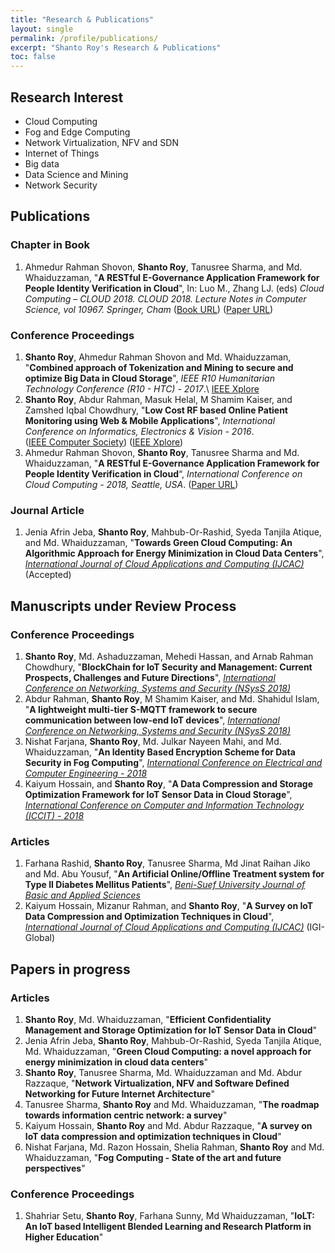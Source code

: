 ```yaml
---
title: "Research & Publications"
layout: single
permalink: /profile/publications/
excerpt: "Shanto Roy's Research & Publications"
toc: false
---
```


## Research Interest
* Cloud Computing
* Fog and Edge Computing
* Network Virtualization, NFV and SDN
* Internet of Things
* Big data
* Data Science and Mining
* Network Security

## Publications
### Chapter in Book
1. Ahmedur Rahman Shovon, **Shanto Roy**, Tanusree Sharma, and Md. Whaiduzzaman, "**A RESTful E-Governance Application Framework for People Identity Verification in Cloud**", In: Luo M., Zhang LJ. (eds) _Cloud Computing – CLOUD 2018. CLOUD 2018. Lecture Notes in Computer Science, vol 10967. Springer, Cham_ ([Book URL](https://www.springer.com/us/book/9783319942940)) ([Paper URL](https://link.springer.com/chapter/10.1007/978-3-319-94295-7_19))

### Conference Proceedings
1. **Shanto Roy**, Ahmedur Rahman Shovon and Md. Whaiduzzaman, "**Combined approach of Tokenization and Mining to secure and
optimize Big Data in Cloud Storage**", _IEEE R10 Humanitarian Technology Conference (R10 - HTC) - 2017_.\\
[IEEE Xplore](http://ieeexplore.ieee.org/document/8288912/)
2. **Shanto Roy**, Abdur Rahman, Masuk Helal, M Shamim Kaiser, and Zamshed Iqbal Chowdhury, "**Low Cost RF based Online Patient 
Monitoring using Web & Mobile Applications**", _International Conference on Informatics, Electronics & Vision - 2016_.   
([IEEE Computer Society](https://www.computer.org/csdl/proceedings/iciev/2016/1269/00/07760125-abs.html))
([IEEE Xplore](http://ieeexplore.ieee.org/abstract/document/7760125/))
3. Ahmedur Rahman Shovon, **Shanto Roy**, Tanusree Sharma and Md. Whaiduzzaman, "**A RESTful E-Governance Application Framework for People Identity Verification in Cloud**“, _International Conference on Cloud Computing - 2018, Seattle, USA_. ([Paper URL](https://link.springer.com/chapter/10.1007/978-3-319-94295-7_19))

### Journal Article
1. Jenia Afrin Jeba, **Shanto Roy**, Mahbub-Or-Rashid, Syeda Tanjila Atique, and Md. Whaiduzzaman,  "**Towards Green Cloud Computing: An Algorithmic Approach for Energy Minimization in Cloud Data Centers**", _[International Journal of Cloud Applications and Computing (IJCAC)](https://www.igi-global.com/journal/international-journal-cloud-applications-computing/41974)_  (Accepted)


## Manuscripts under Review Process
### Conference Proceedings
1. **Shanto Roy**, Md. Ashaduzzaman, Mehedi Hassan, and Arnab Rahman Chowdhury, "**BlockChain for IoT Security and Management: Current Prospects, Challenges and Future Directions**", _[International Conference on Networking, Systems and Security (NSysS 2018)](https://cse.buet.ac.bd/nsyss2018/)_
2. Abdur Rahman, **Shanto Roy**, M Shamim Kaiser, and Md. Shahidul Islam, "**A lightweight multi-tier S-MQTT framework to secure communication between low-end IoT devices**", _[International Conference on Networking, Systems and Security (NSysS 2018)](https://cse.buet.ac.bd/nsyss2018/)_
3. Nishat Farjana, **Shanto Roy**, Md. Julkar Nayeen Mahi, and  Md. Whaiduzzaman, "**An Identity Based Encryption Scheme for Data Security in Fog Computing**", _[International Conference on Electrical and Computer Engineering - 2018](http://icece.buet.ac.bd/i2018/)_
4. Kaiyum Hossain, and **Shanto Roy**, "**A Data Compression and Storage Optimization Framework for IoT Sensor Data in Cloud Storage**", _[International Conference on Computer and Information Technology (ICCIT) - 2018](http://iccit.org.bd/2018/index.php)_

### Articles
1. Farhana Rashid, **Shanto Roy**, Tanusree Sharma, Md Jinat Raihan Jiko and Md. Abu Yousuf, "**An Artificial Online/Offline Treatment system for Type II Diabetes Mellitus Patients**", _[Beni-Suef University Journal of Basic and Applied Sciences](https://www.journals.elsevier.com/beni-suef-university-journal-of-basic-and-applied-sciences/)_
2. Kaiyum Hossain, Mizanur Rahman, and **Shanto Roy**, "**A Survey on IoT Data Compression and Optimization Techniques in Cloud**", _[International Journal of Cloud Applications and Computing (IJCAC)](https://www.igi-global.com/journal/international-journal-cloud-applications-computing/41974)_ (IGI-Global)

## Papers in progress
### Articles
1. **Shanto Roy**, Md. Whaiduzzaman, "**Efficient Confidentiality Management and Storage Optimization for IoT Sensor Data in Cloud**"
2. Jenia Afrin Jeba, **Shanto Roy**, Mahbub-Or-Rashid, Syeda Tanjila Atique, Md. Whaiduzzaman, "**Green Cloud Computing: a novel approach for energy minimization in cloud data centers**"
3. **Shanto Roy**, Tanusree Sharma, Md. Whaiduzzaman and Md. Abdur Razzaque, "**Network Virtualization, NFV and Software Defined Networking for Future Internet Architecture**"
4. Tanusree Sharma, **Shanto Roy** and Md. Whaiduzzaman, "**The roadmap towards information centric network: a survey**"
5. Kaiyum Hossain, **Shanto Roy** and Md. Abdur Razzaque, "**A survey on IoT data compression and optimization techniques in Cloud**"
6. Nishat Farjana, Md. Razon Hossain, Shelia Rahman, **Shanto Roy** and Md. Whaiduzzaman, "**Fog Computing - State of the art and future perspectives**"

### Conference Proceedings
1. Shahriar Setu, **Shanto Roy**, Farhana Sunny, Md Whaiduzzaman, "**IoLT: An IoT based Intelligent Blended Learning and Research 
Platform in Higher Education**"


